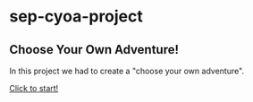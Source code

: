 # sep-cyoa-project


## Choose Your Own Adventure!

In this project we had to create a "choose your own adventure".

[Click to start!](https://jianghuiz7368.github.io/sep-cyoa-project/home.html)


